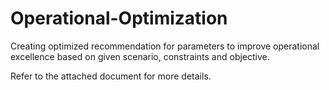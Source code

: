 # Operational-Optimization
 Creating optimized recommendation for parameters to improve operational excellence based on given scenario, constraints and objective.

Refer to the attached document for more details.
